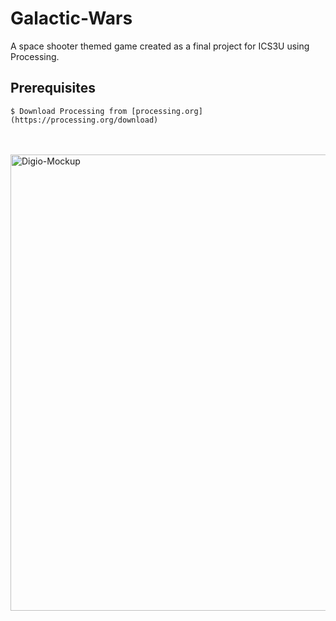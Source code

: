 # Galactic-Wars
A space shooter themed game created as a final project for ICS3U using Processing.
## Prerequisites 
```$ Download Processing from [processing.org](https://processing.org/download)```
<br>


<br>
<br>
<img alt="Digio-Mockup" width="730" src="https://i.ibb.co/cY521V9/digio-mockup.jpg">
